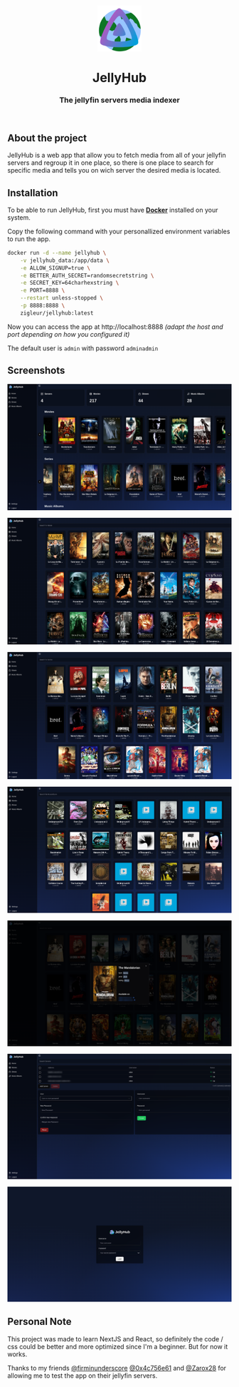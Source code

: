 <div align="center">
    <img src="./public/icon.png" alt="JellyHub Logo" width="100"/>
        <h1>
            JellyHub
        </h1>
        <h3>The jellyfin servers media indexer</h3>
</div>
<br>

<h2>About the project</h2>
JellyHub is a web app that allow you to fetch media from all of your jellyfin servers and regroup it in one place, so there is one place to search for specific media and tells you on wich server the desired media is located.

<br>
<h2>Installation</h2>

To be able to run JellyHub, first you must have **[Docker](https://www.docker.com/)** installed on your system.
<br>

Copy the following command with your personallized environment variables to run the app.

```sh
docker run -d --name jellyhub \
    -v jellyhub_data:/app/data \
    -e ALLOW_SIGNUP=true \
    -e BETTER_AUTH_SECRET=randomsecretstring \
    -e SECRET_KEY=64charhexstring \
    -e PORT=8888 \
    --restart unless-stopped \
    -p 8888:8888 \
    zigleur/jellyhub:latest
```

Now you can access the app at http://localhost:8888 _(adapt the host and port depending on how you configured it)_

The default user is `admin` with password `adminadmin`

<h2>Screenshots</h2>

![Screenshot_0](./.github/README/home_page.png)

![Screenshot_1](./.github/README/movie_page.png)

![Screenshot_2](./.github/README/shows_page.png)

![Screenshot_3](./.github/README/musicalbum_page.png)

![Screenshot_4](./.github/README/popup_item.png)

![Screenshot_5](./.github/README/settings_page.png)

![Screenshot_6](./.github/README/login_page.png)

<h2>Personal Note</h2>

This project was made to learn NextJS and React, so definitely the code / css could be better and more optimized since I'm a beginner. But for now it works.

Thanks to my friends [@firminunderscore](https://github.com/firminunderscore) [@0x4c756e61](https://github.com/0x4c756e61) and [@Zarox28](https://github.com/Zarox28) for allowing me to test the app on their jellyfin servers.
